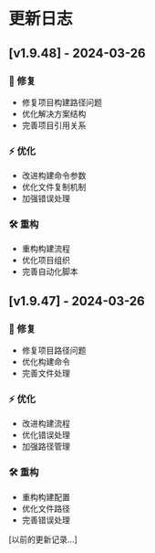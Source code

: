 # 更新日志

## [v1.9.48] - 2024-03-26

### 🔧 修复
- 修复项目构建路径问题
- 优化解决方案结构
- 完善项目引用关系

### ⚡️ 优化
- 改进构建命令参数
- 优化文件复制机制
- 加强错误处理

### 🛠️ 重构
- 重构构建流程
- 优化项目组织
- 完善自动化脚本

## [v1.9.47] - 2024-03-26

### 🔧 修复
- 修复项目路径问题
- 优化构建命令
- 完善文件处理

### ⚡️ 优化
- 改进构建流程
- 优化错误处理
- 加强路径管理

### 🛠️ 重构
- 重构构建配置
- 优化文件路径
- 完善错误处理

[以前的更新记录...]
  